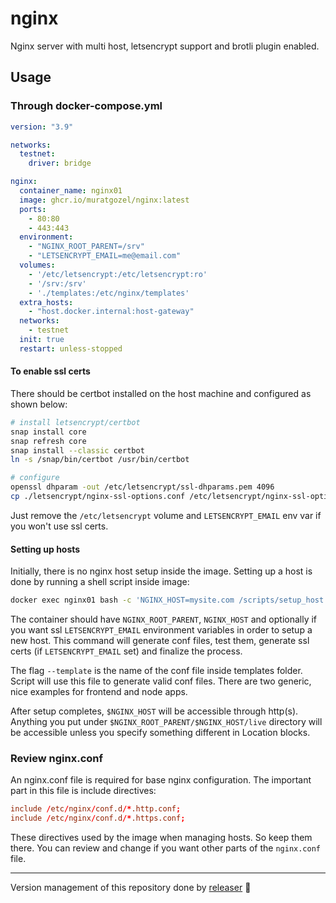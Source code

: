# nginx
Nginx server with multi host, letsencrypt support and brotli plugin enabled.

## Usage
### Through docker-compose.yml
```yml
version: "3.9"

networks:
  testnet:
    driver: bridge

nginx:
  container_name: nginx01
  image: ghcr.io/muratgozel/nginx:latest
  ports:
    - 80:80
    - 443:443
  environment:
    - "NGINX_ROOT_PARENT=/srv"
    - "LETSENCRYPT_EMAIL=me@email.com"
  volumes:
    - '/etc/letsencrypt:/etc/letsencrypt:ro'
    - '/srv:/srv'
    - './templates:/etc/nginx/templates'
  extra_hosts:
    - "host.docker.internal:host-gateway"
  networks:
    - testnet
  init: true
  restart: unless-stopped
```

#### To enable ssl certs
There should be certbot installed on the host machine and configured as shown below:
```sh
# install letsencrypt/certbot
snap install core
snap refresh core
snap install --classic certbot
ln -s /snap/bin/certbot /usr/bin/certbot

# configure
openssl dhparam -out /etc/letsencrypt/ssl-dhparams.pem 4096
cp ./letsencrypt/nginx-ssl-options.conf /etc/letsencrypt/nginx-ssl-options.conf
```
Just remove the `/etc/letsencrypt` volume and `LETSENCRYPT_EMAIL` env var if you won't use ssl certs.

#### Setting up hosts
Initially, there is no nginx host setup inside the image. Setting up a host is done by running a shell script inside image:
```sh
docker exec nginx01 bash -c 'NGINX_HOST=mysite.com /scripts/setup_host.sh --template frontend'
```
The container should have `NGINX_ROOT_PARENT`, `NGINX_HOST` and optionally if you want ssl `LETSENCRYPT_EMAIL` environment variables in order to setup a new host. This command will generate conf files, test them, generate ssl certs (if `LETSENCRYPT_EMAIL` set) and finalize the process.

The flag `--template` is the name of the conf file inside templates folder. Script will use this file to generate valid conf files. There are two generic, nice examples for frontend and node apps.

After setup completes, `$NGINX_HOST` will be accessible through http(s). Anything you put under `$NGINX_ROOT_PARENT/$NGINX_HOST/live` directory will be accessible unless you specify something different in Location blocks.

### Review nginx.conf
An nginx.conf file is required for base nginx configuration. The important part in this file is include directives:
```conf
include /etc/nginx/conf.d/*.http.conf;
include /etc/nginx/conf.d/*.https.conf;
```
These directives used by the image when managing hosts. So keep them there. You can review and change if you want other parts of the `nginx.conf` file.

---

Version management of this repository done by [releaser](https://github.com/muratgozel/node-releaser) 🚀
